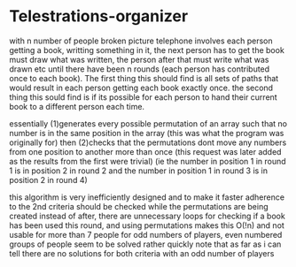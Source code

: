 # Telestrations-organizer
with n number of people broken picture telephone involves each person getting a book, writting something in it, 
the next person has to get the book must draw what was written, the person after that must write what was drawn etc 
until there have been n rounds (each person has contributed once to each book). 
The first thing this should find is all sets of paths that would result in each person getting each book exactly once. 
the second thing this sould find is if its possible for each person to hand their current book to a different person each time.

essentially (1)generates every possible permutation of an array such that no number is in the same position in the array (this was what the program was originally for)
then (2)checks that the permutations dont move any numbers from one position to another more than once (this request was later added as the results from the first were trivial)
(ie the number in position 1 in round 1 is in position 2 in round 2 and the number in position 1 in round 3 is in position 2 in round 4)

this algorithm is very inefficiently designed and to make it faster adherence to the 2nd criteria should be checked while the permutations are being created instead of after, there are unnecessary loops for checking if a book has been used this round, and using permutations makes this O(!n) and not usable for more than 7 people for odd numbers of players, even numbered groups of people seem to be solved rather quickly
note that as far as i can tell there are no solutions for both criteria with an odd number of players
